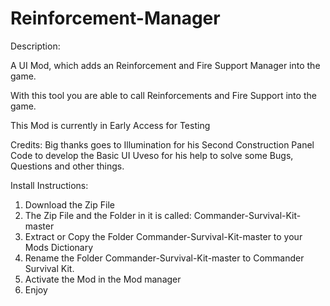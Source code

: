 # Reinforcement-Manager

Description:

A UI Mod, which adds an Reinforcement and Fire Support Manager into the game.

With this tool you are able to call Reinforcements and Fire Support into the game.





This Mod is currently in Early Access for Testing

Credits:
Big thanks goes to Illumination for his Second Construction Panel Code to develop the Basic UI
Uveso for his help to solve some Bugs, Questions and other things.


Install Instructions:
1) Download the Zip File 
2) The Zip File and the Folder in it is called: Commander-Survival-Kit-master
3) Extract or Copy the Folder Commander-Survival-Kit-master to your Mods Dictionary 
4) Rename the Folder Commander-Survival-Kit-master to Commander Survival Kit. 
5) Activate the Mod in the Mod manager 
6) Enjoy 
